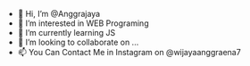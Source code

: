- 👋 Hi, I’m @Anggrajaya
- 👀 I’m interested in WEB Programing
- 🌱 I’m currently learning JS 
- 💞️ I’m looking to collaborate on ...
- 📫 You Can Contact Me in Instagram on @wijayaanggraena7

<!---
Anggrajaya/Anggrajaya is a ✨ special ✨ repository because its `README.md` (this file) appears on your GitHub profile.
You can click the Preview link to take a look at your changes.
--->

